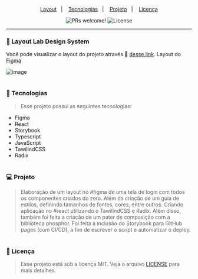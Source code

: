 
<p align="center">
  <a href="#-layout">Layout</a>&nbsp;&nbsp;&nbsp;|&nbsp;&nbsp;&nbsp;
  <a href="#-tecnologias">Tecnologias</a>&nbsp;&nbsp;&nbsp;|&nbsp;&nbsp;&nbsp;
  <a href="#-projeto">Projeto</a>&nbsp;&nbsp;&nbsp;|&nbsp;&nbsp;&nbsp;
  <a href="#memo-licença">Licença</a>
</p>

<p align="center">
 <img src="https://img.shields.io/static/v1?label=PRs&message=welcome&color=49AA26&labelColor=000000" alt="PRs welcome!" />

  <img alt="License" src="https://img.shields.io/static/v1?label=license&message=MIT&color=49AA26&labelColor=000000">
</p>

---

### 🔖 Layout Lab Design System


Você pode visualizar o layout do projeto através 🔗 [desse link](https://luiz-gustavo-machado.github.io/lab-design-system/).
Layout do [Figma](https://www.figma.com/file/z0eY2lheECbET4VDo4UCb8/Ignite-Lab?node-id=0%3A1&t=Ffbdm7rEuJzpywwB-0)

![image](https://user-images.githubusercontent.com/108701750/196260255-87f820e0-c9d4-434a-9f71-e9591908d861.png)

#

### 🚀 Tecnologias

> Esse projeto possui as seguintes tecnologias: 

- Figma
- React
- Storybook
- Typescript 
- JavaScript 
- TawilindCSS
- Radix

#

### 💻 Projeto

> Elaboração de um layout no #figma de uma tela de login com todos os componentes criados do zero. Além da criação de um guia de estilos, definindo tamanhos de fontes,   cores, entre outros.
  Criando aplicação no #react utilizando o TawilindCSS e Radix. Além disso, também foi feita a criação de um pater de composição com a biblioteca phosphor.
  Foi feita a inclusão do Storybook para GitHub pages (com Cl/CD), a fim de escrever o script e automatizar o deploy.

#

### :memo: Licença

> Esse projeto está sob a licença MIT. Veja o arquivo [LICENSE](.github/LICENSE.md) para mais detalhes.
